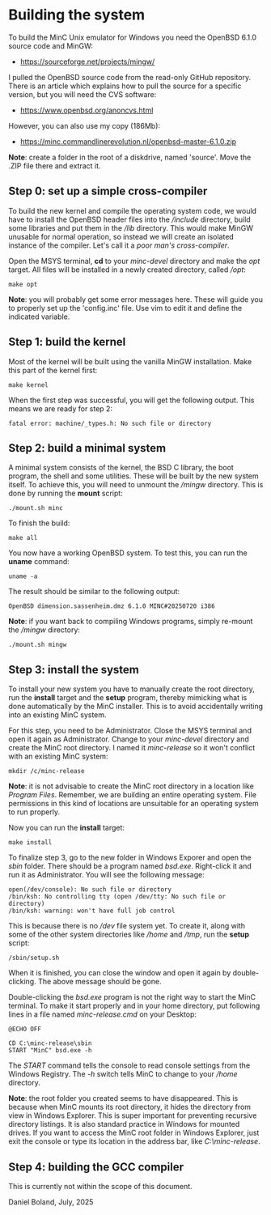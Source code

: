 # Building the system

To build the MinC Unix emulator for Windows you need the 
OpenBSD 6.1.0 source code and MinGW:

* https://sourceforge.net/projects/mingw/

I pulled the OpenBSD source code from the read-only GitHub 
repository. There is an article which explains how to pull 
the source for a specific version, but you will need the 
CVS software:

* https://www.openbsd.org/anoncvs.html

However, you can also use my copy (186Mb):

* https://minc.commandlinerevolution.nl/openbsd-master-6.1.0.zip

**Note**: create a folder in the root of a diskdrive, named 
'source'. Move the .ZIP file there and extract it.

## Step 0: set up a simple cross-compiler

To build the new kernel and compile the operating system code, 
we would have to install the OpenBSD header files into the 
*/include* directory, build some libraries and put them in 
the */lib* directory. This would make MinGW unusable for normal 
operation, so instead we will create an isolated instance 
of the compiler. Let's call it a *poor man's cross-compiler*. 

Open the MSYS terminal, **cd** to your *minc-devel* directory 
and make the *opt* target. All files will be installed in a 
newly created directory, called */opt*:

	make opt

**Note**: you will probably get some error messages here. These 
will guide you to properly set up the 'config.inc' file. Use 
vim to edit it and define the indicated variable.

## Step 1: build the kernel

Most of the kernel will be built using the vanilla MinGW 
installation. Make this part of the kernel first:

	make kernel

When the first step was successful, you will get the following 
output. This means we are ready for step 2:

	fatal error: machine/_types.h: No such file or directory

## Step 2: build a minimal system

A minimal system consists of the kernel, the BSD C library, the 
boot program, the shell and some utilities. These will be built by 
the new system itself. To achieve this, you will need to unmount 
the */mingw* directory. This is done by running the **mount** script:

	./mount.sh minc

To finish the build:

	make all

You now have a working OpenBSD system. To test this, you can run 
the **uname** command:

	uname -a

The result should be similar to the following output:

	OpenBSD dimension.sassenheim.dmz 6.1.0 MINC#20250720 i386

**Note**: if you want back to compiling Windows programs, simply 
re-mount the */mingw* directory:

	./mount.sh mingw

## Step 3: install the system

To install your new system you have to manually create the root 
directory, run the **install** target and the **setup** program, 
thereby mimicking what is done automatically by the MinC installer.
This is to avoid accidentally writing into an existing MinC system. 

For this step, you need to be Administrator. Close the MSYS 
terminal and open it again as Administrator. Change to your 
*minc-devel* directory and create the MinC root directory. I 
named it *minc-release* so it won't conflict with an existing 
MinC system:

	mkdir /c/minc-release

**Note**: it is not advisable to create the MinC root directory 
in a location like *Program Files*. Remember, we are building an 
entire operating system. File permissions in this kind of locations 
are unsuitable for an operating system to run properly.

Now you can run the **install** target:

	make install

To finalize step 3, go to the new folder in Windows Exporer and 
open the *sbin* folder. There should be a program named *bsd.exe*.
Right-click it and run it as Administrator. You will see the 
following message:

	open(/dev/console): No such file or directory
	/bin/ksh: No controlling tty (open /dev/tty: No such file or directory)
	/bin/ksh: warning: won't have full job control

This is because there is no */dev* file system yet. To create it,
along with some of the other system directories like */home* and 
*/tmp*, run the **setup** script:

	/sbin/setup.sh

When it is finished, you can close the window and open it again 
by double-clicking. The above message should be gone.

Double-clicking the *bsd.exe* program is not the right way to start
the MinC terminal. To make it start properly and in your home directory,
put following lines in a file named *minc-release.cmd* on your Desktop:

	@ECHO OFF
	
	CD C:\minc-release\sbin
	START "MinC" bsd.exe -h

The *START* command tells the console to read console settings from
the Windows Registry. The *-h* switch tells MinC to change to 
your */home* directory.

**Note**: the root folder you created seems to have disappeared.
This is because when MinC mounts its root directory, it hides the 
directory from view in Windows Explorer. This is super important 
for preventing recursive directory listings. It is also standard 
practice in Windows for mounted drives. If you want to access 
the MinC root folder in Windows Explorer, just exit the console 
or type its location in the address bar, like *C:\minc-release*.

## Step 4: building the GCC compiler

This is currently not within the scope of this document.

Daniel Boland, July, 2025
